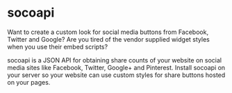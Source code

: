 socoapi
=======

Want to create a custom look for social media buttons from Facebook, Twitter and Google?  Are you tired of the vendor
supplied widget styles when you use their embed scripts?

socoapi is a JSON API for obtaining share counts of your website on social media sites like Facebook,
Twitter, Google+ and Pinterest.  Install socoapi on your server so your website can use custom styles for share
buttons hosted on your pages.
